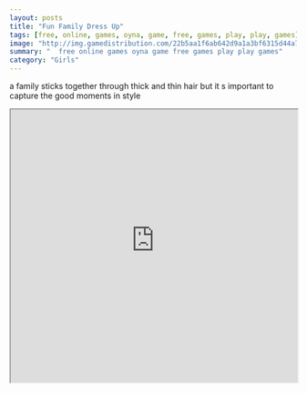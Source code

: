```yaml
---
layout: posts
title: "Fun Family Dress Up"
tags: [free, online, games, oyna, game, free, games, play, play, games]
image: "http://img.gamedistribution.com/22b5aa1f6ab642d9a1a3bf6315d44a7d.jpg"
summary: "  free online games oyna game free games play play games"
category: "Girls"
---
```


a family sticks together through thick and thin hair but it s important to capture the good moments in style

<iframe width="100%" height="480px;" src="http://flash.gamedistribution.com?game=22b5aa1f6ab642d9a1a3bf6315d44a7d"></iframe>